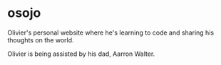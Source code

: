 # osojo
Olivier's personal website where he's learning to code and sharing his thoughts on the world.

Olivier is being assisted by his dad, Aarron Walter. 
